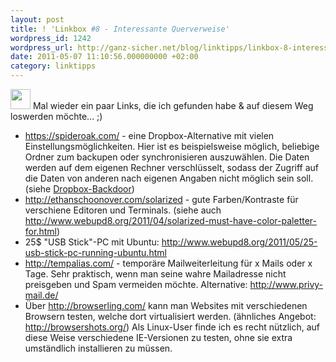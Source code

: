 ```yaml
---
layout: post
title: ! 'Linkbox #8 - Interessante Querverweise'
wordpress_id: 1242
wordpress_url: http://ganz-sicher.net/blog/linktipps/linkbox-8-interessante-querverweise/
date: 2011-05-07 11:10:56.000000000 +02:00
category: linktipps
---
```

<img class="lefticon" src="{{site.url}}/wp-content/uploads/lorry_link.png" alt="" width="32" height="32" />
Mal wieder ein paar Links, die ich gefunden habe &amp; auf diesem Weg loswerden m&ouml;chte... ;)

<ul><li><a title="https://spideroak.com/" href="https://spideroak.com/">https://spideroak.com/</a> - eine Dropbox-Alternative mit vielen Einstellungsm&ouml;glichkeiten. Hier ist es beispielsweise m&ouml;glich, beliebige Ordner zum backupen oder synchronisieren auszuw&auml;hlen. Die Daten werden auf dem eigenen Rechner verschl&uuml;sselt, sodass der Zugriff auf die Daten von anderen nach eigenen Angaben nicht m&ouml;glich sein soll. (siehe <a href="http://www.netzpolitik.org/2011/neues-feature-bei-dropbox-backdoor-fur-us-behorden/">Dropbox-Backdoor</a>)</li><li><a title="http://ethanschoonover.com/solarized" href="http://ethanschoonover.com/solarized">http://ethanschoonover.com/solarized</a> - gute Farben/Kontraste f&uuml;r verschiene Editoren und Terminals.  (siehe auch <a href="http://www.webupd8.org/2011/04/solarized-must-have-color-paletter-for.html">http://www.webupd8.org/2011/04/solarized-must-have-color-paletter-for.html</a>)</li><li>25$ "USB Stick"-PC mit Ubuntu:&nbsp;<a title="http://www.webupd8.org/2011/05/25-usb-stick-pc-running-ubuntu.html" href="http://www.webupd8.org/2011/05/25-usb-stick-pc-running-ubuntu.html">http://www.webupd8.org/2011/05/25-usb-stick-pc-running-ubuntu.html</a></li><li><a title="http://tempalias.com/" href="http://tempalias.com/">http://tempalias.com/</a> - tempor&auml;re Mailweiterleitung f&uuml;r x Mails oder x Tage. Sehr praktisch, wenn man seine wahre Mailadresse nicht preisgeben und Spam vermeiden m&ouml;chte. Alternative: <a title="http://www.privy-mail.de/" href="http://www.privy-mail.de/">http://www.privy-mail.de/</a></li><li>&Uuml;ber <a title="http://browserling.com/" href="http://browserling.com/">http://browserling.com/</a> kann man Websites mit verschiedenen Browsern testen, welche dort virtualisiert werden. (&auml;hnliches Angebot: <a title="http://browsershots.org/" href="http://browsershots.org/">http://browsershots.org/</a>) Als Linux-User finde ich es recht n&uuml;tzlich, auf diese Weise verschiedene IE-Versionen zu testen, ohne sie extra umst&auml;ndlich installieren zu m&uuml;ssen.</li></ul>
